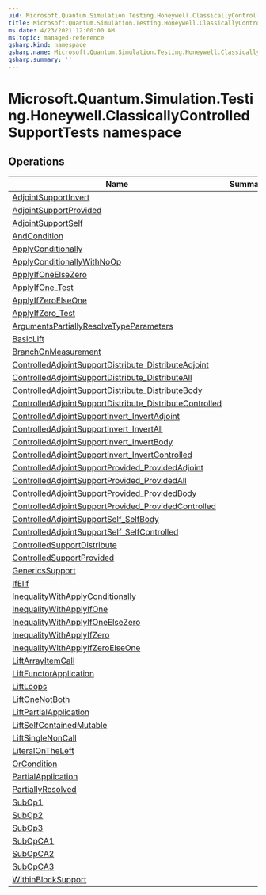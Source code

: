 ```yaml
---
uid: Microsoft.Quantum.Simulation.Testing.Honeywell.ClassicallyControlledSupportTests
title: Microsoft.Quantum.Simulation.Testing.Honeywell.ClassicallyControlledSupportTests namespace
ms.date: 4/23/2021 12:00:00 AM
ms.topic: managed-reference
qsharp.kind: namespace
qsharp.name: Microsoft.Quantum.Simulation.Testing.Honeywell.ClassicallyControlledSupportTests
qsharp.summary: ''
---
```


# Microsoft.Quantum.Simulation.Testing.Honeywell.ClassicallyControlledSupportTests namespace




<!-- summaries -->

## Operations

| Name | Summary |
|------|---------|
|[AdjointSupportInvert](xref:Microsoft.Quantum.Simulation.Testing.Honeywell.ClassicallyControlledSupportTests.AdjointSupportInvert) | |
|[AdjointSupportProvided](xref:Microsoft.Quantum.Simulation.Testing.Honeywell.ClassicallyControlledSupportTests.AdjointSupportProvided) | |
|[AdjointSupportSelf](xref:Microsoft.Quantum.Simulation.Testing.Honeywell.ClassicallyControlledSupportTests.AdjointSupportSelf) | |
|[AndCondition](xref:Microsoft.Quantum.Simulation.Testing.Honeywell.ClassicallyControlledSupportTests.AndCondition) | |
|[ApplyConditionally](xref:Microsoft.Quantum.Simulation.Testing.Honeywell.ClassicallyControlledSupportTests.ApplyConditionally) | |
|[ApplyConditionallyWithNoOp](xref:Microsoft.Quantum.Simulation.Testing.Honeywell.ClassicallyControlledSupportTests.ApplyConditionallyWithNoOp) | |
|[ApplyIfOneElseZero](xref:Microsoft.Quantum.Simulation.Testing.Honeywell.ClassicallyControlledSupportTests.ApplyIfOneElseZero) | |
|[ApplyIfOne_Test](xref:Microsoft.Quantum.Simulation.Testing.Honeywell.ClassicallyControlledSupportTests.ApplyIfOne_Test) | |
|[ApplyIfZeroElseOne](xref:Microsoft.Quantum.Simulation.Testing.Honeywell.ClassicallyControlledSupportTests.ApplyIfZeroElseOne) | |
|[ApplyIfZero_Test](xref:Microsoft.Quantum.Simulation.Testing.Honeywell.ClassicallyControlledSupportTests.ApplyIfZero_Test) | |
|[ArgumentsPartiallyResolveTypeParameters](xref:Microsoft.Quantum.Simulation.Testing.Honeywell.ClassicallyControlledSupportTests.ArgumentsPartiallyResolveTypeParameters) | |
|[BasicLift](xref:Microsoft.Quantum.Simulation.Testing.Honeywell.ClassicallyControlledSupportTests.BasicLift) | |
|[BranchOnMeasurement](xref:Microsoft.Quantum.Simulation.Testing.Honeywell.ClassicallyControlledSupportTests.BranchOnMeasurement) | |
|[ControlledAdjointSupportDistribute_DistributeAdjoint](xref:Microsoft.Quantum.Simulation.Testing.Honeywell.ClassicallyControlledSupportTests.ControlledAdjointSupportDistribute_DistributeAdjoint) | |
|[ControlledAdjointSupportDistribute_DistributeAll](xref:Microsoft.Quantum.Simulation.Testing.Honeywell.ClassicallyControlledSupportTests.ControlledAdjointSupportDistribute_DistributeAll) | |
|[ControlledAdjointSupportDistribute_DistributeBody](xref:Microsoft.Quantum.Simulation.Testing.Honeywell.ClassicallyControlledSupportTests.ControlledAdjointSupportDistribute_DistributeBody) | |
|[ControlledAdjointSupportDistribute_DistributeControlled](xref:Microsoft.Quantum.Simulation.Testing.Honeywell.ClassicallyControlledSupportTests.ControlledAdjointSupportDistribute_DistributeControlled) | |
|[ControlledAdjointSupportInvert_InvertAdjoint](xref:Microsoft.Quantum.Simulation.Testing.Honeywell.ClassicallyControlledSupportTests.ControlledAdjointSupportInvert_InvertAdjoint) | |
|[ControlledAdjointSupportInvert_InvertAll](xref:Microsoft.Quantum.Simulation.Testing.Honeywell.ClassicallyControlledSupportTests.ControlledAdjointSupportInvert_InvertAll) | |
|[ControlledAdjointSupportInvert_InvertBody](xref:Microsoft.Quantum.Simulation.Testing.Honeywell.ClassicallyControlledSupportTests.ControlledAdjointSupportInvert_InvertBody) | |
|[ControlledAdjointSupportInvert_InvertControlled](xref:Microsoft.Quantum.Simulation.Testing.Honeywell.ClassicallyControlledSupportTests.ControlledAdjointSupportInvert_InvertControlled) | |
|[ControlledAdjointSupportProvided_ProvidedAdjoint](xref:Microsoft.Quantum.Simulation.Testing.Honeywell.ClassicallyControlledSupportTests.ControlledAdjointSupportProvided_ProvidedAdjoint) | |
|[ControlledAdjointSupportProvided_ProvidedAll](xref:Microsoft.Quantum.Simulation.Testing.Honeywell.ClassicallyControlledSupportTests.ControlledAdjointSupportProvided_ProvidedAll) | |
|[ControlledAdjointSupportProvided_ProvidedBody](xref:Microsoft.Quantum.Simulation.Testing.Honeywell.ClassicallyControlledSupportTests.ControlledAdjointSupportProvided_ProvidedBody) | |
|[ControlledAdjointSupportProvided_ProvidedControlled](xref:Microsoft.Quantum.Simulation.Testing.Honeywell.ClassicallyControlledSupportTests.ControlledAdjointSupportProvided_ProvidedControlled) | |
|[ControlledAdjointSupportSelf_SelfBody](xref:Microsoft.Quantum.Simulation.Testing.Honeywell.ClassicallyControlledSupportTests.ControlledAdjointSupportSelf_SelfBody) | |
|[ControlledAdjointSupportSelf_SelfControlled](xref:Microsoft.Quantum.Simulation.Testing.Honeywell.ClassicallyControlledSupportTests.ControlledAdjointSupportSelf_SelfControlled) | |
|[ControlledSupportDistribute](xref:Microsoft.Quantum.Simulation.Testing.Honeywell.ClassicallyControlledSupportTests.ControlledSupportDistribute) | |
|[ControlledSupportProvided](xref:Microsoft.Quantum.Simulation.Testing.Honeywell.ClassicallyControlledSupportTests.ControlledSupportProvided) | |
|[GenericsSupport](xref:Microsoft.Quantum.Simulation.Testing.Honeywell.ClassicallyControlledSupportTests.GenericsSupport) | |
|[IfElif](xref:Microsoft.Quantum.Simulation.Testing.Honeywell.ClassicallyControlledSupportTests.IfElif) | |
|[InequalityWithApplyConditionally](xref:Microsoft.Quantum.Simulation.Testing.Honeywell.ClassicallyControlledSupportTests.InequalityWithApplyConditionally) | |
|[InequalityWithApplyIfOne](xref:Microsoft.Quantum.Simulation.Testing.Honeywell.ClassicallyControlledSupportTests.InequalityWithApplyIfOne) | |
|[InequalityWithApplyIfOneElseZero](xref:Microsoft.Quantum.Simulation.Testing.Honeywell.ClassicallyControlledSupportTests.InequalityWithApplyIfOneElseZero) | |
|[InequalityWithApplyIfZero](xref:Microsoft.Quantum.Simulation.Testing.Honeywell.ClassicallyControlledSupportTests.InequalityWithApplyIfZero) | |
|[InequalityWithApplyIfZeroElseOne](xref:Microsoft.Quantum.Simulation.Testing.Honeywell.ClassicallyControlledSupportTests.InequalityWithApplyIfZeroElseOne) | |
|[LiftArrayItemCall](xref:Microsoft.Quantum.Simulation.Testing.Honeywell.ClassicallyControlledSupportTests.LiftArrayItemCall) | |
|[LiftFunctorApplication](xref:Microsoft.Quantum.Simulation.Testing.Honeywell.ClassicallyControlledSupportTests.LiftFunctorApplication) | |
|[LiftLoops](xref:Microsoft.Quantum.Simulation.Testing.Honeywell.ClassicallyControlledSupportTests.LiftLoops) | |
|[LiftOneNotBoth](xref:Microsoft.Quantum.Simulation.Testing.Honeywell.ClassicallyControlledSupportTests.LiftOneNotBoth) | |
|[LiftPartialApplication](xref:Microsoft.Quantum.Simulation.Testing.Honeywell.ClassicallyControlledSupportTests.LiftPartialApplication) | |
|[LiftSelfContainedMutable](xref:Microsoft.Quantum.Simulation.Testing.Honeywell.ClassicallyControlledSupportTests.LiftSelfContainedMutable) | |
|[LiftSingleNonCall](xref:Microsoft.Quantum.Simulation.Testing.Honeywell.ClassicallyControlledSupportTests.LiftSingleNonCall) | |
|[LiteralOnTheLeft](xref:Microsoft.Quantum.Simulation.Testing.Honeywell.ClassicallyControlledSupportTests.LiteralOnTheLeft) | |
|[OrCondition](xref:Microsoft.Quantum.Simulation.Testing.Honeywell.ClassicallyControlledSupportTests.OrCondition) | |
|[PartialApplication](xref:Microsoft.Quantum.Simulation.Testing.Honeywell.ClassicallyControlledSupportTests.PartialApplication) | |
|[PartiallyResolved](xref:Microsoft.Quantum.Simulation.Testing.Honeywell.ClassicallyControlledSupportTests.PartiallyResolved) | |
|[SubOp1](xref:Microsoft.Quantum.Simulation.Testing.Honeywell.ClassicallyControlledSupportTests.SubOp1) | |
|[SubOp2](xref:Microsoft.Quantum.Simulation.Testing.Honeywell.ClassicallyControlledSupportTests.SubOp2) | |
|[SubOp3](xref:Microsoft.Quantum.Simulation.Testing.Honeywell.ClassicallyControlledSupportTests.SubOp3) | |
|[SubOpCA1](xref:Microsoft.Quantum.Simulation.Testing.Honeywell.ClassicallyControlledSupportTests.SubOpCA1) | |
|[SubOpCA2](xref:Microsoft.Quantum.Simulation.Testing.Honeywell.ClassicallyControlledSupportTests.SubOpCA2) | |
|[SubOpCA3](xref:Microsoft.Quantum.Simulation.Testing.Honeywell.ClassicallyControlledSupportTests.SubOpCA3) | |
|[WithinBlockSupport](xref:Microsoft.Quantum.Simulation.Testing.Honeywell.ClassicallyControlledSupportTests.WithinBlockSupport) | |


<!-- /summaries -->
